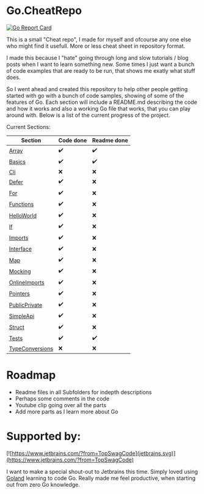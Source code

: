 # Go.CheatRepo

[![Go Report Card](https://goreportcard.com/badge/github.com/TopSwagCode/Go.CheatRepo)](https://goreportcard.com/report/github.com/TopSwagCode/Go.CheatRepo)

This is a small "Cheat repo", I made for myself and ofcourse any one else who might find it usefull. More or less cheat sheet in repository format.

I made this because I "hate" going through long and slow tutorials / blog posts when I want to learn something new. Some times I just want a bunch of code examples that are ready to be run, that shows me exatly what stuff does.

So I went ahead and created this repository to help other people getting started with go with a bunch of code samples, showing of some of the features of Go. Each section will include a README.md describing the code and how it works and also a working Go file that works, that you can play around with. Below is a list of the current progress of the project.

Current Sections:

| Section  | Code done  |  Readme done |
|---|---|---|
| [Array](src/Array) | :heavy_check_mark:  | :heavy_check_mark:  |
| [Basics](src/Basics)  |  :heavy_check_mark: |  :heavy_check_mark: |
| [Cli](src/Cli)  | :x:  |  :x: |
| [Defer](src/Defer)  | :heavy_check_mark:  | :x:  |
| [For](src/For)  |  :heavy_check_mark: | :x:  |
| [Functions](src/Functions)  | :heavy_check_mark:  | :x:  |
| [HelloWorld](src/HelloWorld)  | :heavy_check_mark:  | :x:  |
| [If](src/If)  | :heavy_check_mark:  | :x:  |
| [Imports](src/Imports)  | :heavy_check_mark:  | :x:  |
| [Interface](src/Interface)  | :heavy_check_mark:  | :x:  |
| [Map](src/Map)  | :heavy_check_mark:  | :x:  |
| [Mocking](src/Mocking)  | :heavy_check_mark:  | :x:  |
| [OnlineImports](src/OnlineImports)  | :heavy_check_mark:  | :x:  |
| [Pointers](src/Pointers)  | :heavy_check_mark:  | :x:  |
| [PublicPrivate](src/PublicPrivate)  |  :heavy_check_mark: | :x:  |
| [SimpleApi](src/SimpleApi)  | :heavy_check_mark:  | :x:  |
| [Struct](src/Struct)  | :heavy_check_mark:  | :x:  |
| [Tests](src/Tests)  |  :heavy_check_mark: | :heavy_check_mark:  |
| [TypeConversions](src/TypeConversions)  |  :x: | :x:  |


# Roadmap

* Readme files in all Subfolders for indepth descriptions
* Perhaps some comments in the code
* Youtube clip going over all the parts
* Add more parts as I learn more about Go

# Supported by:

[![https://www.jetbrains.com/?from=TopSwagCode](jetbrains.svg)](https://www.jetbrains.com/?from=TopSwagCode)

I want to make a special shout-out to Jetbrains this time. Simply loved using [Goland](https://www.jetbrains.com/go/) learning to code Go. Really made me feel productive, when starting out from zero Go knowledge.